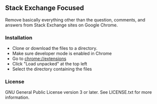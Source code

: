 ## Stack Exchange Focused
Remove basically everything other than the question, comments, and answers from Stack Exchange sites on Google Chrome.

### Installation
* Clone or download the files to a directory.
* Make sure developer mode is enabled in Chrome
* Go to [chrome://extensions](chrome://extensions)
* Click "Load unpacked" at the top left
* Select the directory containing the files

### License
GNU General Public License version 3 or later. See LICENSE.txt for more information.
